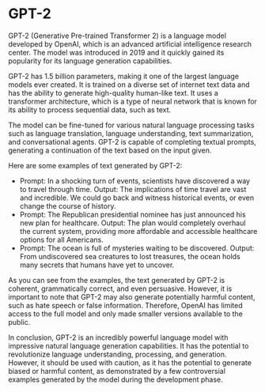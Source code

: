 # GPT-2

GPT-2 (Generative Pre-trained Transformer 2) is a language model developed by OpenAI, which is an advanced artificial intelligence research center. The model was introduced in 2019 and it quickly gained its popularity for its language generation capabilities.

GPT-2 has 1.5 billion parameters, making it one of the largest language models ever created. It is trained on a diverse set of internet text data and has the ability to generate high-quality human-like text. It uses a transformer architecture, which is a type of neural network that is known for its ability to process sequential data, such as text.

The model can be fine-tuned for various natural language processing tasks such as language translation, language understanding, text summarization, and conversational agents. GPT-2 is capable of completing textual prompts, generating a continuation of the text based on the input given.

Here are some examples of text generated by GPT-2:

* Prompt: In a shocking turn of events, scientists have discovered a way to travel through time. Output: The implications of time travel are vast and incredible. We could go back and witness historical events, or even change the course of history.
* Prompt: The Republican presidential nominee has just announced his new plan for healthcare. Output: The plan would completely overhaul the current system, providing more affordable and accessible healthcare options for all Americans.
* Prompt: The ocean is full of mysteries waiting to be discovered. Output: From undiscovered sea creatures to lost treasures, the ocean holds many secrets that humans have yet to uncover.

As you can see from the examples, the text generated by GPT-2 is coherent, grammatically correct, and even persuasive. However, it is important to note that GPT-2 may also generate potentially harmful content, such as hate speech or false information. Therefore, OpenAI has limited access to the full model and only made smaller versions available to the public.

In conclusion, GPT-2 is an incredibly powerful language model with impressive natural language generation capabilities. It has the potential to revolutionize language understanding, processing, and generation. However, it should be used with caution, as it has the potential to generate biased or harmful content, as demonstrated by a few controversial examples generated by the model during the development phase.
